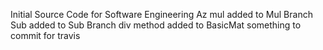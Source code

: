 Initial Source Code for Software Engineering Az
mul added to Mul Branch
Sub added to Sub Branch
div method added to BasicMat
something to commit for travis
